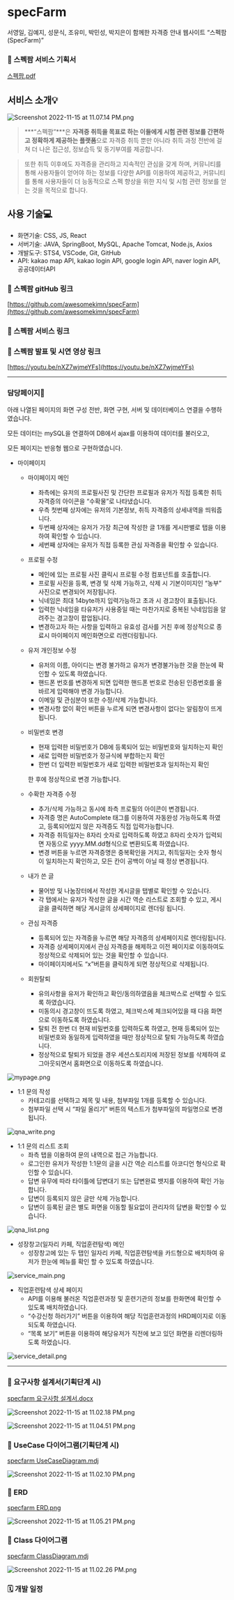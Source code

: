 # specFarm

서영일, 김예지, 성문식, 조유미, 박민성, 박지은이 함께한 자격증 안내 웹사이트 “스펙팜(SpecFarm)”

### 📁 스펙팜 서비스 기획서

[스펙팜.pdf](https://s3-us-west-2.amazonaws.com/secure.notion-static.com/cd4aa04a-31c1-4035-bd03-3bd2da2e6576/%E1%84%89%E1%85%B3%E1%84%91%E1%85%A6%E1%86%A8%E1%84%91%E1%85%A1%E1%86%B7.pdf)

## 서비스 소개💡

![Screenshot 2022-11-15 at 11.07.14 PM.png](https://s3-us-west-2.amazonaws.com/secure.notion-static.com/2478d7cb-efe1-462d-b646-7c96b60e89b0/Screenshot_2022-11-15_at_11.07.14_PM.png)

> ***“스펙팜”***은 **자격증 취득을 목표로 하는 이들에게 시험 관련 정보를 간편하고 정확하게 제공하는 플랫폼**으로 자격증 취득 뿐만 아니라 취득 과정 전반에 걸쳐 더 나은 접근성, 정보습득 및 동기부여를 제공합니다.
> 

> 또한 취득 이후에도 자격증을 관리하고 지속적인 관심을 갖게 하며, 커뮤니티를 통해 사용자들이 얻어야 하는 정보를 다양한 API를 이용하여 제공하고, 커뮤니티를 통해 사용자들이 더 능동적으로 스펙 향상을 위한 지식 및 시험 관련 정보를 얻는 것을 목적으로 합니다.
> 

## 사용 기술💻

- 화면기술: CSS, JS, React
- 서버기술: JAVA, SpringBoot, MySQL, Apache Tomcat, Node.js, Axios
- 개발도구: STS4, VSCode, Git, GitHub
- API:  kakao map API, kakao login API, google login API, naver login API, 공공데이터API

### 🔗 스펙팜 gitHub 링크

[https://github.com/awesomekimn/specFarm](https://github.com/awesomekimn/specFarm)

### 🔗 스펙팜 서비스 링크

### 🔗 스펙팜 발표 및 시연 영상 링크

[https://youtu.be/nXZ7wjmeYFs](https://youtu.be/nXZ7wjmeYFs)

---

### 담당페이지📝

아래 나열된 페이지의 화면 구성 전반, 화면 구현, 서버 및 데이터베이스 연결을 수행하였습니다.

모든 데이터는 mySQL을 연결하여 DB에서 ajax를 이용하여 데이터를 불러오고, 

모든 페이지는 반응형 웹으로 구현하였습니다.

- 마이페이지
    - 마이페이지 메인
        - 좌측에는 유저의 프로필사진 및 간단한 프로필과 유저가 직접 등록한 취득 자격증의 아이콘을 “수확물”로 나타냈습니다.
        - 우측 첫번째 상자에는 유저의 기본정보, 취득 자격증의 상세내역을 띄워줍니다.
        - 두번째 상자에는 유저가 가장 최근에 작성한 글 1개를 게시판별로 탭을 이용하여 확인할 수 있습니다.
        - 세번째 상자에는 유저가 직접 등록한 관심 자격증을 확인할 수 있습니다.
    - 프로필 수정
        - 메인에 있는 프로필 사진 클릭시 프로필 수정 컴포넌트를 호출합니다.
        - 프로필 사진을 등록, 변경 및 삭제 가능하고, 삭제 시 기본이미지인 “농부” 사진으로 변경되어 저장됩니다.
        - 닉네임은 최대 14byte까지 입력가능하고 초과 시 경고창이 표출됩니다.
        - 입력한 닉네임을 타유저가 사용중일 때는 마찬가지로 중복된 닉네임임을 알려주는 경고창이 팝업됩니다.
        - 변경하고자 하는 사항을 입력하고 유효성 검사를 거친 후에 정상적으로 종료시 마이페이지 메인화면으로 리렌더링됩니다.
    - 유저 개인정보 수정
        - 유저의 이름, 아이디는 변경 불가하고 유저가 변경불가능한 것을 한눈에 확인할 수 있도록 하였습니다.
        - 핸드폰 번호를 변경하게 되면 입력한 핸드폰 번호로 전송된 인증번호를 올바르게 입력해야 변경 가능합니다.
        - 이메일 및 관심분야 또한 수정/삭제 가능합니다.
        - 변경사항 없이 확인 버튼을 누르게 되면 변경사항이 없다는 알림창이 뜨게 됩니다.
    - 비밀번호 변경
        - 현재 입력한 비밀번호가 DB에 등록되어 있는 비밀번호와 일치하는지 확인
        - 새로 입력한 비밀번호가 정규식에 부합하는지 확인
        - 한번 더 입력한 비밀번호가 새로 입력한 비밀번호과 일치하는지 확인
        
        한 후에 정상적으로 변경 가능합니다.
        
    - 수확한 자격증 수정
        - 추가/삭제 가능하고 동시에 좌측 프로필의 아이콘이 변경됩니다.
        - 자격증 명은 AutoComplete 태그를 이용하여 자동완성 가능하도록 하였고, 등록되어있지 않은 자격증도 직접 입력가능합니다.
        - 자격증 취득일자는 8자리 숫자로 입력하도록 하였고 8자리 숫자가 입력되면 자동으로 yyyy.MM.dd형식으로 변환되도록 하였습니다.
        - 변경 버튼을 누르면 자격증명은 중복확인을 거치고, 취득일자는 숫자 형식이 일치하는지 확인하고, 모든 칸이 공백이 아닐 때 정상 변경됩니다.
    - 내가 쓴 글
        - 물어방 및 나눔장터에서 작성한 게시글을 탭별로 확인할 수 있습니다.
        - 각 탭에서는 유저가 작성한 글을 시간 역순 리스트로 조회할 수 있고, 게시글을 클릭하면 해당 게시글의 상세페이지로 렌더링 됩니다.
    - 관심 자격증
        - 등록되어 있는 자격증을 누르면 해당 자격증의 상세페이지로 렌더링됩니다.
        - 자격증 상세페이지에서 관심 자격증을 해제하고 이전 페이지로 이동하여도 정상적으로 삭제되어 있는 것을 확인할 수 있습니다.
        - 마이페이지에서도 “x”버튼을 클릭하게 되면 정상적으로 삭제됩니다.
    - 회원탈퇴
        - 유의사항을 유저가 확인하고 확인/동의하였음을 체크박스로 선택할 수 있도록 하였습니다.
        - 미동의시 경고창이 뜨도록 하였고, 체크박스에 체크되어있을 때 다음 화면으로 이동하도록 하였습니다.
        - 탈퇴 전 한번 더 현재 비밀번호를 입력하도록 하였고, 현재 등록되어 있는 비밀번호와 동일하게 입력하였을 때만 정상적으로 탈퇴 가능하도록 하였습니다.
        - 정상적으로 탈퇴가 되었을 경우 세션스토리지에 저장된 정보를 삭제하여 로그아웃되면서 홈화면으로 이동하도록 하였습니다.

![mypage.png](https://s3-us-west-2.amazonaws.com/secure.notion-static.com/9c8eeeea-9f18-4c6e-bd45-77595fbdf77c/mypage.png)

- 1:1 문의 작성
    - 카테고리를 선택하고 제목 및 내용, 첨부파일 1개를 등록할 수 있습니다.
    - 첨부파일 선택 시 “파일 올리기” 버튼의 텍스트가 첨부파일의 파일명으로 변경됩니다.

![qna_write.png](https://s3-us-west-2.amazonaws.com/secure.notion-static.com/a07c9453-e771-4d6e-ba59-d56968734240/qna_write.png)

- 1:1 문의 리스트 조회
    - 좌측 탭을 이용하여 문의 내역으로 접근 가능합니다.
    - 로그인한 유저가 작성한 1:1문의 글을 시간 역순 리스트를 아코디언 형식으로 확인할 수 있습니다.
    - 답변 유무에 따라 타이틀에 답변대기 또는 답변완료 뱃지를 이용하여 확인 가능합니다.
    - 답변이 등록되지 않은 글만 삭제 가능합니다.
    - 답변이 등록된 글은 별도 화면을 이동할 필요없이 관리자의 답변을 확인할 수 있습니다.

![qna_list.png](https://s3-us-west-2.amazonaws.com/secure.notion-static.com/ef23a51c-45b0-440b-963d-30754d601511/qna_list.png)

- 성장창고(일자리 카페, 직업훈련탐색) 메인
    - 성장창고에 있는 두 탭인 일자리 카페, 직업훈련탐색을 카드형으로 배치하여 유저가 한눈에 메뉴를 확인 할 수 있도록 하였습니다.

![service_main.png](https://s3-us-west-2.amazonaws.com/secure.notion-static.com/8a5bdede-e69e-4319-873a-ffa7926eeb4f/service_main.png)

- 직업훈련탐색 상세 페이지
    - API를 이용해 불러온 직업훈련과정 및 훈련기관의 정보를 한화면에 확인할 수 있도록 배치하였습니다.
    - “수강신청 하러가기” 버튼을 이용하여 해당 직업훈련과정의 HRD페이지로 이동되도록 하였습니다.
    - “목록 보기” 버튼을 이용하여 해당유저가 직전에 보고 있던 화면을 리렌더링하도록 하였습니다.

![service_detail.png](https://s3-us-west-2.amazonaws.com/secure.notion-static.com/f167952c-89b4-4b95-b469-0608cca405d9/service_detail.png)

---

### 📁 요구사항 설계서(기획단계 시)

[specfarm 요구사항 설계서.docx](https://s3-us-west-2.amazonaws.com/secure.notion-static.com/e5a0a2ef-57a3-46b4-8ef4-c2b3fb3bede0/specfarm_%E1%84%8B%E1%85%AD%E1%84%80%E1%85%AE%E1%84%89%E1%85%A1%E1%84%92%E1%85%A1%E1%86%BC_%E1%84%89%E1%85%A5%E1%86%AF%E1%84%80%E1%85%A8%E1%84%89%E1%85%A5.docx)

![Screenshot 2022-11-15 at 11.02.18 PM.png](https://s3-us-west-2.amazonaws.com/secure.notion-static.com/0492ff0a-9d51-4a9b-81c3-f10bad54913d/Screenshot_2022-11-15_at_11.02.18_PM.png)

![Screenshot 2022-11-15 at 11.04.51 PM.png](https://s3-us-west-2.amazonaws.com/secure.notion-static.com/6f85d7dc-27a3-4374-b952-d7ac8f120bd9/Screenshot_2022-11-15_at_11.04.51_PM.png)

### 📁 UseCase 다이어그램(기획단계 시)

[specfarm UseCaseDiagram.mdj](https://s3-us-west-2.amazonaws.com/secure.notion-static.com/eecdcdc7-f275-41fd-b201-c4ceaf2c1ed4/specfarm_UseCaseDiagram.mdj)

![Screenshot 2022-11-15 at 11.02.10 PM.png](https://s3-us-west-2.amazonaws.com/secure.notion-static.com/b1551bd6-3ad2-4b99-8bcc-4da0590c42fb/Screenshot_2022-11-15_at_11.02.10_PM.png)

### 📁 ERD

[specfarm ERD.png](https://s3-us-west-2.amazonaws.com/secure.notion-static.com/dbdc0d1f-0ee7-44ae-9b5c-f2c35ec7d075/specfarm_ERD.png)

![Screenshot 2022-11-15 at 11.05.21 PM.png](https://s3-us-west-2.amazonaws.com/secure.notion-static.com/a4133fff-ad6f-474c-94ba-08ed3e075e60/Screenshot_2022-11-15_at_11.05.21_PM.png)

### 📁 Class 다이어그램

[specfarm ClassDiagram.mdj](https://s3-us-west-2.amazonaws.com/secure.notion-static.com/ca304b54-c0f9-41b7-9fa3-2057ba1105bf/specfarm_ClassDiagram.mdj)

![Screenshot 2022-11-15 at 11.02.26 PM.png](https://s3-us-west-2.amazonaws.com/secure.notion-static.com/6c0de60f-76b3-4700-a8a6-1efa2dcee828/Screenshot_2022-11-15_at_11.02.26_PM.png)

### 🗓️ 개발 일정

